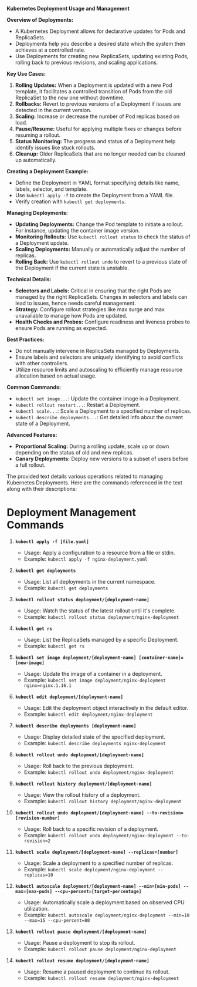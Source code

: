 **Kubernetes Deployment Usage and Management**

**Overview of Deployments:**
- A Kubernetes Deployment allows for declarative updates for Pods and ReplicaSets.
- Deployments help you describe a desired state which the system then achieves at a controlled rate.
- Use Deployments for creating new ReplicaSets, updating existing Pods, rolling back to previous revisions, and scaling applications.

**Key Use Cases:**
1. **Rolling Updates:** When a Deployment is updated with a new Pod template, it facilitates a controlled transition of Pods from the old ReplicaSet to the new one without downtime.
2. **Rollbacks:** Revert to previous versions of a Deployment if issues are detected in the current version.
3. **Scaling:** Increase or decrease the number of Pod replicas based on load.
4. **Pause/Resume:** Useful for applying multiple fixes or changes before resuming a rollout.
5. **Status Monitoring:** The progress and status of a Deployment help identify issues like stuck rollouts.
6. **Cleanup:** Older ReplicaSets that are no longer needed can be cleaned up automatically.

**Creating a Deployment Example:**
- Define the Deployment in YAML format specifying details like name, labels, selector, and template.
- Use `kubectl apply -f` to create the Deployment from a YAML file.
- Verify creation with `kubectl get deployments`.

**Managing Deployments:**
- **Updating Deployments:** Change the Pod template to initiate a rollout. For instance, updating the container image version.
- **Monitoring Rollouts:** Use `kubectl rollout status` to check the status of a Deployment update.
- **Scaling Deployments:** Manually or automatically adjust the number of replicas.
- **Rolling Back:** Use `kubectl rollout undo` to revert to a previous state of the Deployment if the current state is unstable.

**Technical Details:**
- **Selectors and Labels:** Critical in ensuring that the right Pods are managed by the right ReplicaSets. Changes in selectors and labels can lead to issues, hence needs careful management.
- **Strategy:** Configure rollout strategies like max surge and max unavailable to manage how Pods are updated.
- **Health Checks and Probes:** Configure readiness and liveness probes to ensure Pods are running as expected.

**Best Practices:**
- Do not manually intervene in ReplicaSets managed by Deployments.
- Ensure labels and selectors are uniquely identifying to avoid conflicts with other controllers.
- Utilize resource limits and autoscaling to efficiently manage resource allocation based on actual usage.

**Common Commands:**
- `kubectl set image...`: Update the container image in a Deployment.
- `kubectl rollout restart...`: Restart a Deployment.
- `kubectl scale...`: Scale a Deployment to a specified number of replicas.
- `kubectl describe deployments...`: Get detailed info about the current state of a Deployment.

**Advanced Features:**
- **Proportional Scaling:** During a rolling update, scale up or down depending on the status of old and new replicas.
- **Canary Deployments:** Deploy new versions to a subset of users before a full rollout.

The provided text details various operations related to managing Kubernetes Deployments. Here are the commands referenced in the text along with their descriptions:

# Deployment Management Commands

1. **`kubectl apply -f [file.yaml]`**
   - Usage: Apply a configuration to a resource from a file or stdin.
   - Example: `kubectl apply -f nginx-deployment.yaml`

2. **`kubectl get deployments`**
   - Usage: List all deployments in the current namespace.
   - Example: `kubectl get deployments`

3. **`kubectl rollout status deployment/[deployment-name]`**
   - Usage: Watch the status of the latest rollout until it's complete.
   - Example: `kubectl rollout status deployment/nginx-deployment`

4. **`kubectl get rs`**
   - Usage: List the ReplicaSets managed by a specific Deployment.
   - Example: `kubectl get rs`

5. **`kubectl set image deployment/[deployment-name] [container-name]=[new-image]`**
   - Usage: Update the image of a container in a deployment.
   - Example: `kubectl set image deployment/nginx-deployment nginx=nginx:1.16.1`

6. **`kubectl edit deployment/[deployment-name]`**
   - Usage: Edit the deployment object interactively in the default editor.
   - Example: `kubectl edit deployment/nginx-deployment`

7. **`kubectl describe deployments [deployment-name]`**
   - Usage: Display detailed state of the specified deployment.
   - Example: `kubectl describe deployments nginx-deployment`

8. **`kubectl rollout undo deployment/[deployment-name]`**
   - Usage: Roll back to the previous deployment.
   - Example: `kubectl rollout undo deployment/nginx-deployment`

9. **`kubectl rollout history deployment/[deployment-name]`**
   - Usage: View the rollout history of a deployment.
   - Example: `kubectl rollout history deployment/nginx-deployment`

10. **`kubectl rollout undo deployment/[deployment-name] --to-revision=[revision-number]`**
    - Usage: Roll back to a specific revision of a deployment.
    - Example: `kubectl rollout undo deployment/nginx-deployment --to-revision=2`

11. **`kubectl scale deployment/[deployment-name] --replicas=[number]`**
    - Usage: Scale a deployment to a specified number of replicas.
    - Example: `kubectl scale deployment/nginx-deployment --replicas=10`

12. **`kubectl autoscale deployment/[deployment-name] --min=[min-pods] --max=[max-pods] --cpu-percent=[target-percentage]`**
    - Usage: Automatically scale a deployment based on observed CPU utilization.
    - Example: `kubectl autoscale deployment/nginx-deployment --min=10 --max=15 --cpu-percent=80`

13. **`kubectl rollout pause deployment/[deployment-name]`**
    - Usage: Pause a deployment to stop its rollout.
    - Example: `kubectl rollout pause deployment/nginx-deployment`

14. **`kubectl rollout resume deployment/[deployment-name]`**
    - Usage: Resume a paused deployment to continue its rollout.
    - Example: `kubectl rollout resume deployment/nginx-deployment`
